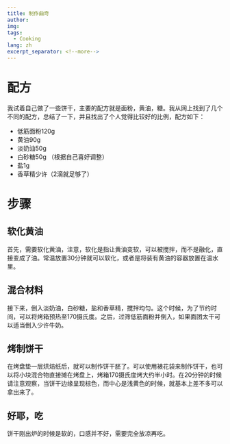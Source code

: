 ```yaml
---
title: 制作曲奇
author: 
img: 
tags:
  - Cooking
lang: zh
excerpt_separator: <!--more-->
---
```


<!--more-->
# 配方
我试着自己做了一些饼干，主要的配方就是面粉，黄油，糖。我从网上找到了几个不同的配方，总结了一下，并且找出了个人觉得比较好的比例，配方如下：
- 低筋面粉120g
- 黄油90g
- 淡奶油50g
- 白砂糖50g （根据自己喜好调整）
- 盐1g
- 香草精少许（2滴就足够了）

# 步骤
## 软化黄油
首先，需要软化黄油，注意，软化是指让黄油变软，可以被搅拌，而不是融化，直接变成了油。常温放置30分钟就可以软化，或者是将装有黄油的容器放置在温水里。
## 混合材料
接下来，倒入淡奶油，白砂糖，盐和香草精，搅拌均匀。这个时候，为了节约时间，可以将烤箱预热至170摄氏度。之后，过筛低筋面粉并倒入，如果面团太干可以适当倒入少许牛奶。
## 烤制饼干
在烤盘垫一层烘焙纸后，就可以制作饼干胚了。可以使用裱花袋来制作饼干，也可以将小块混合物直接摊在烤盘上，烤箱170摄氏度烤大约半小时。在20分钟的时候请注意观察，当饼干边缘呈现棕色，而中心是浅黄色的时候，就基本上差不多可以拿出来了。
## 好耶，吃
饼干刚出炉的时候是软的，口感并不好，需要完全放凉再吃。